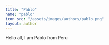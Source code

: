 ```yaml
---
title: "Pablo"
name: "pablo"
icon_src: "/assets/images/authors/pablo.png"
layout: author
---
```


<p>Hello all, I am Pablo from Peru</p>
